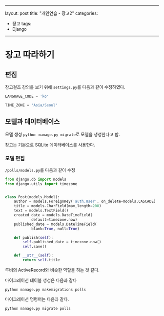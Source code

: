 
  
---
layout: post
title: "개인연습 - 장고2"
categories:
  - 장고
tags:
  - Django
---
# 장고 따라하기

## 편집
장고걸즈 강의를 보기 위해 `settings.py`를 다음과 같이 수정하였다.
~~~py
LANGUAGE_CODE = 'ko'

TIME_ZONE = 'Asia/Seoul'
~~~

## 모델과 데이터베이스

모델 생성
`python manage.py migrate`로 모델을 생성한다고 함.

장고는 기본으로 SQLite 데이터베이스를 사용한다.

### 모델 편집
`/polls/models.py`를 다음과 같이 수정
~~~py
from django.db import models
from django.utils import timezone


class Post(models.Model):
    author = models.ForeignKey('auth.User', on_delete=models.CASCADE)
    title = models.CharField(max_length=200)
    text = models.TextField()
    created_date = models.DateTimeField(
            default=timezone.now)
    published_date = models.DateTimeField(
            blank=True, null=True)

    def publish(self):
        self.published_date = timezone.now()
        self.save()

    def __str__(self):
        return self.title
~~~

루비의 ActiveRecord와 비슷한 역할을 하는 것 같다.

마이그레이션 테이블 생성은 다음과 같다

`python manage.py makemigrations polls`

마이그레이션 명령어는 다음과 같다.

`python manage.py migrate polls`

